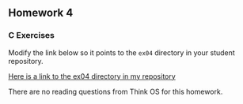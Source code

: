 ## Homework 4

### C Exercises

Modify the link below so it points to the `ex04` directory in your
student repository.

[Here is a link to the ex04 directory in my repository](https://github.com/ericasaywhat/ExercisesInC/tree/master/exercises/ex04)

There are no reading questions from Think OS for this homework.

